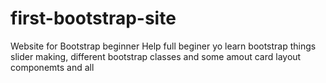 # first-bootstrap-site
Website for Bootstrap beginner
Help full beginer yo learn bootstrap things slider making, different bootstrap classes and some amout card layout componemts and all
